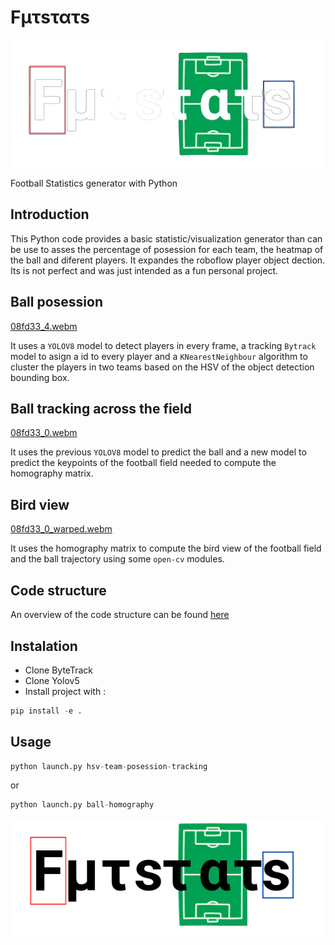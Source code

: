 # Fμτsτατs

![logo](imgs/logos/logo_black2.png)

Football Statistics generator with Python

## Introduction

This Python code provides a basic statistic/visualization generator than can be use to asses the percentage of posession for each team, the heatmap of the ball and diferent players. It expandes the roboflow player object dection. Its is not perfect and was just intended as a fun personal project.

## Ball posession

[08fd33_4.webm](https://github.com/user-attachments/assets/3d2b9577-7980-4067-8e6b-4d14344a85b4)


It uses a ```YOLOV8``` model to detect players in every frame, a tracking ```Bytrack``` model to asign a id to every player and a ```KNearestNeighbour``` algorithm to cluster the players in two teams based on the HSV of the object detection bounding box.

## Ball tracking across the field

[08fd33_0.webm](https://github.com/user-attachments/assets/ba3b610f-b603-4c36-bee2-4412fd590e22)



It uses the previous ```YOLOV8``` model to predict the ball and a new model to predict the keypoints of the football field needed to compute the homography matrix.

## Bird view


[08fd33_0_warped.webm](https://github.com/user-attachments/assets/cf04242e-840c-4f16-887e-0e0b4f2f47d1)


It uses the homography matrix to compute the bird view of the football field and the ball trajectory using some ```open-cv``` modules.


## Code structure

An overview of the code structure can be found [here](futstats/README.md)


## Instalation

- Clone ByteTrack
- Clone Yolov5
- Install project with :
```python
pip install -e .
```

## Usage

```python
python launch.py hsv-team-posession-tracking
```
or
```python
python launch.py ball-homography
```


![logo](imgs/logos/logo_white.png)
